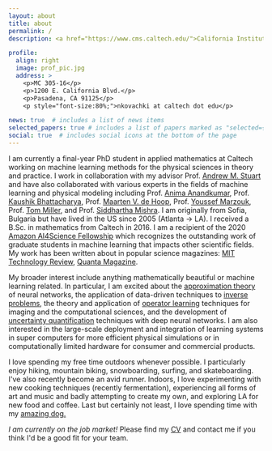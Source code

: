 ```yaml
---
layout: about
title: about
permalink: /
description: <a href="https://www.cms.caltech.edu/">California Institute of Technology</a>

profile:
  align: right
  image: prof_pic.jpg
  address: >
    <p>MC 305-16</p>
    <p>1200 E. California Blvd.</p>
    <p>Pasadena, CA 91125</p>
    <p style="font-size:80%;">nkovachki at caltech dot edu</p>

news: true  # includes a list of news items
selected_papers: true # includes a list of papers marked as "selected={true}"
social: true  # includes social icons at the bottom of the page
---
```

I am currently a final-year PhD student in applied mathematics at Caltech working on machine learning methods for the
physical sciences in theory and practice. I work in collaboration with my advisor Prof. <a href="http://stuart.caltech.edu/">Andrew M. Stuart</a>
and have also collaborated with various experts in the fields of machine learning and physical modeling including Prof. <a href="http://tensorlab.cms.caltech.edu/users/anima/">Anima Anandkumar</a>,
Prof. <a href="https://mechmat.caltech.edu/">Kaushik Bhattacharya</a>, Prof. <a href="https://maartendehoop.rice.edu/">Maarten V. de Hoop</a>, 
Prof. <a href="https://uqgroup.mit.edu/">Youssef Marzouk</a>, Prof. <a href="https://millergroup.caltech.edu/Miller_Group/Home.html">Tom Miller</a>, and Prof. <a href="https://math.ethz.ch/sam/the-institute/people/siddhartha-mishra.html">Siddhartha Mishra</a>. I am originally from 
 Sofia, Bulgaria but have lived in the US since 2005 (Atlanta &rarr; LA). I received a B.Sc. in mathematics from Caltech in 2016. I am a recipient of the 
 2020 <a href="https://www.cms.caltech.edu/academics/honors#amazon">Amazon AI4Science Fellowship</a> which recognizes the outstanding work of graduate students
 in machine learning that impacts other scientific fields. My work has been written about in popular science magazines:
 <a href="https://www.technologyreview.com/2020/10/30/1011435/ai-fourier-neural-network-cracks-navier-stokes-and-partial-differential-equations/">MIT Technology Review</a>, 
 <a href="https://www.quantamagazine.org/latest-neural-nets-solve-worlds-hardest-equations-faster-than-ever-before-20210419/">Quanta Magazine</a>. 

My broader interest include anything mathematically beautiful or machine learning related.
In particular, I am excited about the <a href="https://arxiv.org/pdf/2012.14501.pdf">approximation theory</a> of neural networks, the
application of data-driven techniques to <a href="https://discovery.ucl.ac.uk/id/eprint/10083845/7/Arridge_Solving%20inverse%20problems%20using%20data-driven%20models_VoR.pdf">inverse problems</a>, 
the theory and application of <a href="https://arxiv.org/pdf/2108.08481.pdf">operator learning</a> techniques for imaging and the computational
sciences, and the development of <a href="https://arxiv.org/pdf/1602.05023.pdf">uncertainty quantification</a> techniques with deep neural
networks. I am also interested in the large-scale deployment and integration of learning systems in 
super computers for more efficient physical simulations or in computationally limited hardware 
for consumer and commercial products.

I love spending my free time outdoors whenever possible. I particularly 
enjoy hiking, mountain biking, snowboarding, surfing, and skateboarding.
I've also recently become an avid runner. Indoors, I love experimenting 
with new cooking techniques (recently fermentation), experiencing all forms of 
art and music and badly attempting to create my own, and exploring LA for 
new food and coffee. Last but certainly not least, I love spending time 
with my <a href="/assets/img/nik_shushi.jpg" target="_blank">amazing dog.</a>

 <i>I am currently on the job market!</i> Please find my <a href="/assets/pdf/kovachki_cv.pdf" target="_blank">CV</a> and contact me if you think I'd be a good fit for your team.
